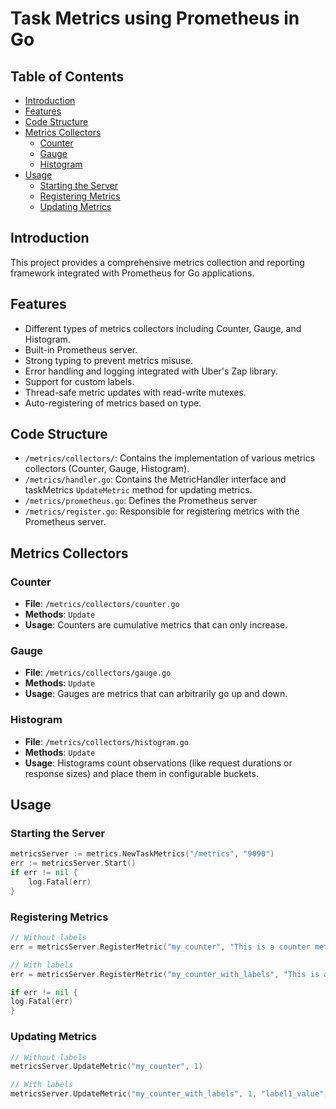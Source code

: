 # Task Metrics using Prometheus in Go

## Table of Contents

- [Introduction](#introduction)
- [Features](#features)
- [Code Structure](#code-structure)
- [Metrics Collectors](#metrics-collectors)
  - [Counter](#counter)
  - [Gauge](#gauge)
  - [Histogram](#histogram)
- [Usage](#usage)
  - [Starting the Server](#starting-the-server)
  - [Registering Metrics](#registering-metrics)
  - [Updating Metrics](#updating-metrics)

## Introduction

This project provides a comprehensive metrics collection and reporting framework integrated with Prometheus for Go applications.

## Features

- Different types of metrics collectors including Counter, Gauge, and Histogram.
- Built-in Prometheus server.
- Strong typing to prevent metrics misuse.
- Error handling and logging integrated with Uber's Zap library.
- Support for custom labels.
- Thread-safe metric updates with read-write mutexes.
- Auto-registering of metrics based on type.

## Code Structure

- `/metrics/collectors/`: Contains the implementation of various metrics collectors (Counter, Gauge, Histogram).
- `/metrics/handler.go`: Contains the MetricHandler interface and taskMetrics `UpdateMetric` method for updating metrics.
- `/metrics/prometheus.go`: Defines the Prometheus server
- `/metrics/register.go`: Responsible for registering metrics with the Prometheus server.

## Metrics Collectors

### Counter

- **File**: `/metrics/collectors/counter.go`
- **Methods**: `Update`
- **Usage**: Counters are cumulative metrics that can only increase.

### Gauge

- **File**: `/metrics/collectors/gauge.go`
- **Methods**: `Update`
- **Usage**: Gauges are metrics that can arbitrarily go up and down.

### Histogram

- **File**: `/metrics/collectors/histogram.go`
- **Methods**: `Update`
- **Usage**: Histograms count observations (like request durations or response sizes) and place them in configurable buckets.

## Usage

### Starting the Server

```go
metricsServer := metrics.NewTaskMetrics("/metrics", "9090")
err := metricsServer.Start()
if err != nil {
    log.Fatal(err)
}
```

### Registering Metrics

```go
// Without labels
err = metricsServer.RegisterMetric("my_counter", "This is a counter metric", nil, &collectors.Counter{})

// With labels
err = metricsServer.RegisterMetric("my_counter_with_labels", "This is a counter metric with labels", []string{"label1", "label2"}, &collectors.Counter{})

if err != nil {
log.Fatal(err)
}
```

### Updating Metrics

```go
// Without labels
metricsServer.UpdateMetric("my_counter", 1)

// With labels
metricsServer.UpdateMetric("my_counter_with_labels", 1, "label1_value", "label2_value")
```